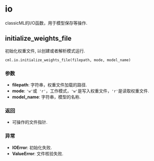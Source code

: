 # io

classicML的I/O函数，用于模型保存等操作.

## initialize_weights_file

初始化权重文件, 以创建或者解析模式运行.

```python
cml.io.initialize_weights_file(filepath, mode, model_name)
```

### 参数

* <b>filepath</b>: 字符串，权重文件加载的路径.
* <b>mode</b>: ```'w'```或``` 'r'```，工作模式，```'w'```是写入权重文件，```'r'```是读取权重文件.
* <b>model_name</b>: 字符串，模型的名称.

### 返回

* 可操作的文件指针.

### 异常

* <b>IOError</b>: 初始化失败.
* <b>ValueError</b>: 文件核验失败.

